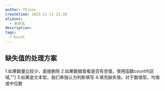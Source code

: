```yaml
---
author: TFrose
createtime: 2023-11-11 21:39
aliases:
  - 未命名
description: 
tags:
  - Excel
---
```

## 缺失值的处理方案
1.如果数量比较少，直接删除
2.如果数据查看是否有空值，使用函数countif(区域,"")
3.如果是文本型，我们单独认为判断填写
4.填充缺失值，对于数值型，均值或中位数


